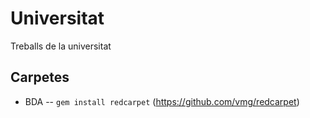 # Universitat
Treballs de la universitat

Carpetes
-------


* BDA -- `gem install redcarpet` (https://github.com/vmg/redcarpet)

